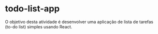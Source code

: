 # todo-list-app
O objetivo desta atividade é desenvolver uma aplicação de lista de tarefas (to-do list) simples usando React.
